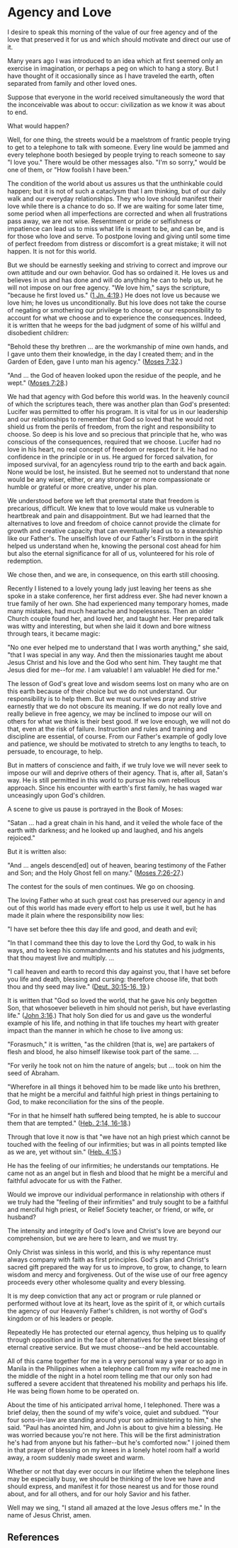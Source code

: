 # Agency and Love

I desire to speak this morning of the value of our free agency and of the love
that preserved it for us and which should motivate and direct our use of it.

Many years ago I was introduced to an idea which at first seemed only an
exercise in imagination, or perhaps a peg on which to hang a story. But I have
thought of it occasionally since as I have traveled the earth, often separated
from family and other loved ones.

Suppose that everyone in the world received simultaneously the word that the
inconceivable was about to occur: civilization as we know it was about to end.

What would happen?

Well, for one thing, the streets would be a maelstrom of frantic people trying
to get to a telephone to talk with someone. Every line would be jammed and
every telephone booth besieged by people trying to reach someone to say "I
love you." There would be other messages also. "I'm so sorry," would be one of
them, or "How foolish I have been."

The condition of the world about us assures us that the unthinkable could
happen; but it is not of such a cataclysm that I am thinking, but of our daily
walk and our everyday relationships. They who love should manifest their love
while there is a chance to do so. If we are waiting for some later time, some
period when all imperfections are corrected and when all frustrations pass
away, we are not wise. Resentment or pride or selfishness or impatience can
lead us to miss what life is meant to be, and can be, and is for those who
love and serve. To postpone loving and giving until some time of perfect
freedom from distress or discomfort is a great mistake; it will not happen. It
is not for this world.

But we should be earnestly seeking and striving to correct and improve our own
attitude and our own behavior. God has so ordained it. He loves us and
believes in us and has done and will do anything he can to help us, but he
will not impose on our free agency. "We love him," says the scripture,
"because he first loved us." ([1 Jn.
4:19](/scriptures/nt/1-jn/4.19?lang=eng#18).) He does not love us because we
love him; he loves us unconditionally. But his love does not take the course
of negating or smothering our privilege to choose, or our responsibility to
account for what we choose and to experience the consequences. Indeed, it is
written that he weeps for the bad judgment of some of his willful and
disobedient children:

"Behold these thy brethren ... are the workmanship of mine own hands, and I gave
unto them their knowledge, in the day I created them; and in the Garden of
Eden, gave I unto man his agency." ([Moses
7:32](/scriptures/pgp/moses/7.32?lang=eng#31).)

"And ... the God of heaven looked upon the residue of the people, and he wept."
([Moses 7:28](/scriptures/pgp/moses/7.28?lang=eng#27).)

We had that agency with God before this world was. In the heavenly council of
which the scriptures teach, there was another plan than God's presented:
Lucifer was permitted to offer his program. It is vital for us in our
leadership and our relationships to remember that God so loved that he would
not shield us from the perils of freedom, from the right and responsibility to
choose. So deep is his love and so precious that principle that he, who was
conscious of the consequences, required that we choose. Lucifer had no love in
his heart, no real concept of freedom or respect for it. He had no confidence
in the principle or in us. He argued for forced salvation, for imposed
survival, for an agencyless round trip to the earth and back again. None would
be lost, he insisted. But he seemed not to understand that none would be any
wiser, either, or any stronger or more compassionate or humble or grateful or
more creative, under his plan.

We understood before we left that premortal state that freedom is precarious,
difficult. We knew that to love would make us vulnerable to heartbreak and
pain and disappointment. But we had learned that the alternatives to love and
freedom of choice cannot provide the climate for growth and creative capacity
that can eventually lead us to a stewardship like our Father's. The unselfish
love of our Father's Firstborn in the spirit helped us understand when he,
knowing the personal cost ahead for him but also the eternal significance for
all of us, volunteered for his role of redemption.

We chose then, and we are, in consequence, on this earth still choosing.

Recently I listened to a lovely young lady just leaving her teens as she spoke
in a stake conference, her first address ever. She had never known a true
family of her own. She had experienced many temporary homes, made many
mistakes, had much heartache and hopelessness. Then an older Church couple
found her, and loved her, and taught her. Her prepared talk was witty and
interesting, but when she laid it down and bore witness through tears, it
became magic:

"No one ever helped me to understand that I was worth anything," she said,
"that I was special in any way. And then the missionaries taught me about
Jesus Christ and his love and the God who sent him. They taught me that Jesus
died for me--for _me._ I am valuable! I am valuable! He died for me."

The lesson of God's great love and wisdom seems lost on many who are on this
earth because of their choice but we do not understand. Our responsibility is
to help them. But we must ourselves pray and strive earnestly that we do not
obscure its meaning. If we do not really love and really believe in free
agency, we may be inclined to impose our will on others for what we think is
their best good. If we love enough, we will not do that, even at the risk of
failure. Instruction and rules and training and discipline are essential, of
course. From our Father's example of godly love and patience, we should be
motivated to stretch to any lengths to teach, to persuade, to encourage, to
help.

But in matters of conscience and faith, if we truly love we will never seek to
impose our will and deprive others of their agency. That is, after all,
Satan's way. He is still permitted in this world to pursue his own rebellious
approach. Since his encounter with earth's first family, he has waged war
unceasingly upon God's children.

A scene to give us pause is portrayed in the Book of Moses:

"Satan ... had a great chain in his hand, and it veiled the whole face of the
earth with darkness; and he looked up and laughed, and his angels rejoiced."

But it is written also:

"And ... angels descend[ed] out of heaven, bearing testimony of the Father and
Son; and the Holy Ghost fell on many." ([Moses
7:26-27](/scriptures/pgp/moses/7.26-27?lang=eng#25).)

The contest for the souls of men continues. We go on choosing.

The loving Father who at such great cost has preserved our agency in and out
of this world has made every effort to help us use it well, but he has made it
plain where the responsibility now lies:

"I have set before thee this day life and good, and death and evil;

"In that I command thee this day to love the Lord thy God, to walk in his
ways, and to keep his commandments and his statutes and his judgments, that
thou mayest live and multiply. ...

"I call heaven and earth to record this day against you, that I have set
before you life and death, blessing and cursing: therefore choose life, that
both thou and thy seed may live." ([Deut. 30:15-16,
19](/scriptures/ot/deut/30.15-16,19?lang=eng#14).)

It is written that "God so loved the world, that he gave his only begotten
Son, that whosoever believeth in him should not perish, but have everlasting
life." ([John 3:16](/scriptures/nt/john/3.16?lang=eng#15).) That holy Son died
for us and gave us the wonderful example of his life, and nothing in that life
touches my heart with greater impact than the manner in which he chose to live
among us:

"Forasmuch," it is written, "as the children [that is, we] are partakers of
flesh and blood, he also himself likewise took part of the same. ...

"For verily he took not on him the nature of angels; but ... took on him the
seed of Abraham.

"Wherefore in all things it behoved him to be made like unto his brethren,
that he might be a merciful and faithful high priest in things pertaining to
God, to make reconciliation for the sins of the people.

"For in that he himself hath suffered being tempted, he is able to succour
them that are tempted." ([Heb. 2:14,
16-18](/scriptures/nt/heb/2.14,16-18?lang=eng#13).)

Through that love it now is that "we have not an high priest which cannot be
touched with the feeling of our infirmities; but was in all points tempted
like as we are, yet without sin." ([Heb.
4:15](/scriptures/nt/heb/4.15?lang=eng#14).)

He has the feeling of our infirmities; he understands our temptations. He came
not as an angel but in flesh and blood that he might be a merciful and
faithful advocate for us with the Father.

Would we improve our individual performance in relationship with others if we
truly had the "feeling of their infirmities" and truly sought to be a faithful
and merciful high priest, or Relief Society teacher, or friend, or wife, or
husband?

The intensity and integrity of God's love and Christ's love are beyond our
comprehension, but we are here to learn, and we must try.

Only Christ was sinless in this world, and this is why repentance must always
company with faith as first principles. God's plan and Christ's sacred gift
prepared the way for us to improve, to grow, to change, to learn wisdom and
mercy and forgiveness. Out of the wise use of our free agency proceeds every
other wholesome quality and every blessing.

It is my deep conviction that any act or program or rule planned or performed
without love at its heart, love as the spirit of it, or which curtails the
agency of our Heavenly Father's children, is not worthy of God's kingdom or of
his leaders or people.

Repeatedly He has protected our eternal agency, thus helping us to qualify
through opposition and in the face of alternatives for the sweet blessing of
eternal creative service. But we must choose--and be held accountable.

All of this came together for me in a very personal way a year or so ago in
Manila in the Philippines when a telephone call from my wife reached me in the
middle of the night in a hotel room telling me that our only son had suffered
a severe accident that threatened his mobility and perhaps his life. He was
being flown home to be operated on.

About the time of his anticipated arrival home, I telephoned. There was a
brief delay, then the sound of my wife's voice, quiet and subdued. "Your four
sons-in-law are standing around your son administering to him," she said.
"Paul has anointed him, and John is about to give him a blessing. He was
worried because you're not here. This will be the first administration he's
had from anyone but his father--but he's comforted now." I joined them in that
prayer of blessing on my knees in a lonely hotel room half a world away, a
room suddenly made sweet and warm.

Whether or not that day ever occurs in our lifetime when the telephone lines
may be especially busy, we should be thinking of the love we have and should
express, and manifest it for those nearest us and for those round about, and
for all others, and for our holy Savior and his father.

Well may we sing, "I stand all amazed at the love Jesus offers me." In the
name of Jesus Christ, amen.

## References

